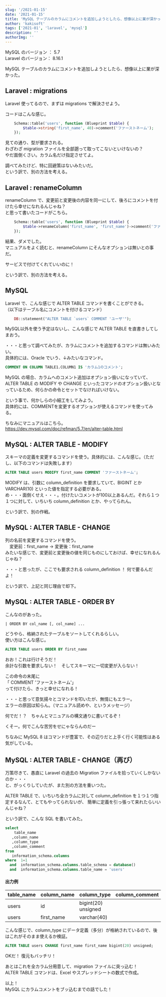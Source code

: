 ```yaml
---
slug: '/2021-01-15'
date: '2021-01-15'
title: 'MySQL テーブルのカラムにコメントを追加しようとしたら、想像以上に業が深かった。'
author: 'kakisoft'
tags: ['2021-01', 'laravel', 'mysql']
description: ''
authorImg: ''
---
```


MySQL のバージョン ： 5.7  
Laravel のバージョン： 8.16.1  

MySQL テーブルのカラムにコメントを追加しようとしたら、想像以上に業が深かった。  


## Laravel : migrations
Laravel 使ってるので、まずは migrations で解決させよう。  

コードはこんな感じ。  
```php
    Schema::table('users', function (Blueprint $table) {
        $table->string('first_name', 40)->comment('ファーストネーム');
    });
```
見ての通り、型が要求される。  
わざわざ migration ファイルを全部遡って取ってこないといけないの？  
やだ面倒くさい。カラム名だけ指定させてよ。  

調べてみたけど、特に回避策はないみたいだ。  
という訳で、別の方法を考える。  


## Laravel : renameColumn
renameColumn で、変更前と変更後の内容を同一にして、後ろにコメントを付けたら幸せになれるんじゃね？  
と思って書いたコードがこちら。  
```php
    Schema::table('users', function (Blueprint $table) {
        $table->renameColumn('first_name', 'first_name')->comment('ファーストネーム');
    });
```
結果、ダメでした。  
マニュアルをよく読むと、renameColumn にそんなオプションは無いとの事だ。  

サービスで付けてくれていいのに！  

という訳で、別の方法を考える。  


## MySQL
Laravel で、こんな感じで ALTER TABLE コマンドを書くことができる。  
（以下はテーブル名にコメントを付けるコマンド）
```php
    DB::statement("ALTER TABLE `users` COMMENT 'ユーザ'");
```
MySQL以外を使う予定はないし、こんな感じで ALTER TABLE を直書きしてしまおう。  

・・・と思って調べてみたが、カラムにコメントを追加するコマンドは無いみたい。  
具体的には、Oracle でいう、↓みたいなコマンド。
```sql
COMMENT ON COLUMN TABLE1.COLUMN1 IS 'カラム1のコメント';
```

MySQL の場合、カラムへのコメント追加はオプション扱いになっていて、ALTER TABLE の MODIFY や CHANGE といったコマンドのオプション扱いとなっているため、何らかの命令とセットでなければいけない。  

という事で、何かしらの小細工をしてみよう。  
具体的には、COMMENTを変更するオプションが使えるコマンドを使ってみる。  

ちなみにマニュアルはこちら。  
<https://dev.mysql.com/doc/refman/5.7/en/alter-table.html>  


## MySQL : ALTER TABLE - MODIFY 
スキーマの定義を変更するコマンドを使う。具体的には、こんな感じ。（ただし、以下のコマンドは失敗します）
```sql
ALTER TABLE users MODIFY first_name COMMENT 'ファーストネーム';
```
MODIFY は、引数に column\_definition を要求していて、BIGINT とか VARCHAR(10) といった値を指定する必要がある。  
め・・・面倒くせえ・・・。付けたいコメントが100以上あるんだ。それら１つ１つに対して、いちいち column\_definition とか、やってられん。  

という訳で、別の作戦。


## MySQL : ALTER TABLE - CHANGE
列の名前を変更するコマンドを使う。  
　変更前：first\_name → 変更後：first\_name  
みたいな感じで、変更前と変更後の値を同じものにしておけば、幸せになれるんじゃね？  

・・・と思ったが、ここでも要求される column\_definition ！
何で要るんだよ！  

という訳で、上記と同じ理由で却下。


## MySQL : ALTER TABLE - ORDER BY
こんなのがあった。
```
| ORDER BY col_name [, col_name] ...
```
どうやら、格納されたテーブルをソートしてくれるらしい。  
使い方はこんな感じ。  
```sql
ALTER TABLE users ORDER BY first_name
```
おお！これは行けそうだ！  
余計な引数を要求しない！　そしてスキーマに一切変更が入らない！  

この命令の末尾に  
「 COMMENT 'ファーストネーム'」  
って付けたら、きっと幸せになれる！

・・・と思って意気揚々とコマンドを叩いたが、無情にもエラー。  
エラーの原因は知らん。（マニュアル読めや、というメッセージ）  

何でだ！？　ちゃんとマニュアルの構文通りに書いてるぞ！  

くそー。何でこんな苦労をせにゃならんのだー  

ちなみに MySQL 8 はコマンドが豊富で、その辺りだと上手く行く可能性はある気がしている。  


## MySQL : ALTER TABLE - CHANGE（再び）
万策尽きて、愚直に Laravel の過去の Migration ファイルを拾っていくしかないのか・・・  
と、がっくりしていたが、また別の方法を重いつた。  

ALTER TABLE で、いちいち全カラムに対して column\_definition を１つ１つ指定するなんて、とてもやってられないが、
簡単に定義を引っ張って来れたらいいんじゃね？  

という訳で、こんな SQL を書いてみた。  

```sql
select
    table_name
   ,column_name
   ,column_type
   ,column_comment
from
   information_schema.columns
where  1=1
  and  information_schema.columns.table_schema = database()
  and  information_schema.columns.table_name = 'users'
```

#### 出力例

|  table_name  |  column_name  |  column_type          |  column_comment  |
|:-------------|:--------------|:----------------------|:-----------------|
|  users       |  id           |  bigint(20) unsigned  |                  |
|  users       |  first_name   |  varchar(40)          |                  |


こんな感じで、column_type にデータ定義（多分）が格納されているので、後はこれがそのまま使えるか検証。  


```sql
ALTER TABLE users CHANGE first_name first_name bigint(20) unsigned;
```
OKだ！  復元もバッチリ！  

あとはこれを全カラム分用意して、migration ファイルに突っ込む！  
ALTER TABLE コマンドは、Excel やスプレッドシートの数式で作成。  

以上！  
MySQL にカラムコメントをブッ込むまでの話でした！

